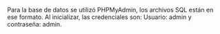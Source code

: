 Para la base de datos se utilizó PHPMyAdmin, los archivos SQL están en ese formato.
Al inicializar, las credenciales son: Usuario: admin y contraseña: admin.
